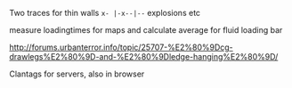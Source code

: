 Two traces for thin walls
`x- |-x--|--`
explosions etc


measure loadingtimes for maps and calculate average for fluid loading bar

http://forums.urbanterror.info/topic/25707-%E2%80%9Dcg-drawlegs%E2%80%9D-and-%E2%80%9Dledge-hanging%E2%80%9D/

Clantags for servers, also in browser